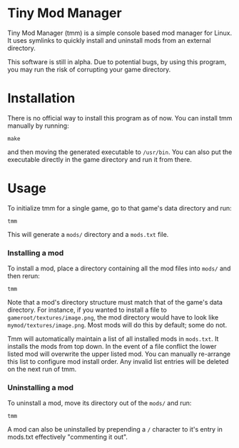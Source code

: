 # Tiny Mod Manager
Tiny Mod Manager (tmm) is a simple console based mod manager for Linux. It uses symlinks to quickly install and uninstall mods from an external directory.

This software is still in alpha. Due to potential bugs, by using this program, you may run the risk of corrupting your game directory.

# Installation
There is no official way to install this program as of now. You can install tmm manually by running:
```
make
```
and then moving the generated executable to `/usr/bin`. You can also put the executable directly in the game directory and run it from there.

# Usage
To initialize tmm for a single game, go to that game's data directory and run:
```
tmm
```
This will generate a ```mods/``` directory and a ```mods.txt``` file. 

### Installing a mod
To install a mod, place a directory containing all the mod files into ```mods/``` and then rerun:
```
tmm
```
Note that a mod's directory structure must match that of the game's data directory. For instance, if you wanted to install a file to ```gameroot/textures/image.png```, the mod directory would have to look like ```mymod/textures/image.png```. Most mods will do this by default; some do not.

Tmm will automatically maintain a list of all installed mods in ```mods.txt```. It installs the mods from top down. In the event of a file conflict the lower listed mod will overwrite the upper listed mod. You can manually re-arrange this list to configure mod install order. Any invalid list entries will be deleted on the next run of tmm.

### Uninstalling a mod
To uninstall a mod, move its directory out of the ```mods/``` and run:
```
tmm
``` 
A mod can also be uninstalled by prepending a ```/``` character to it's entry in mods.txt effectively "commenting it out".
